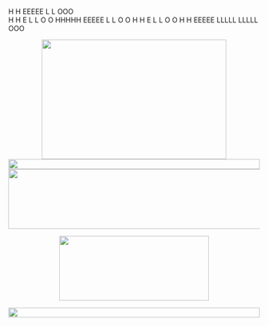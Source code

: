 <!--💬GREETINGSTITLE / 🌐WEBSITE: https://github.com/denvercoder1/readme-typing-svg -->
<p align="center">
<p>

H H EEEEE L L OOO  
 H H E L L O O
HHHHH EEEEE L L O O
H H E L L O O
H H EEEEE LLLLL LLLLL OOO

</p>

<!--🖼️RICK-->
<p align="center">
<img src="https://tenor.com/view/shrek-shrek-rizz-rizz-gif-11157824601050747846" height="240" width="370">

<!--📏LINE-->
<img src="https://i.imgur.com/dBaSKWF.gif" height="20" width="100%">

<!--🖼️ILOVEOPENSOURCE-->
<img src="https://i.imgur.com/AZa5yxa.png" height="120" width="600">

<!--🎵SPOTIFY / 🌐WEBSITE: https://github.com/kittinan/spotify-github-profile -->
<p align="center">
<a href="https://www.youtube.com/watch?v=vdB-8eLEW8g"><img src="https://raw.githubusercontent.com/trinib/spotify-github-profile/master/img/default.svg" height="130" width="300"></a>

<!--📏LINE-->
<p align="center">
<img src="https://i.imgur.com/dBaSKWF.gif" height="20" width="100%">
